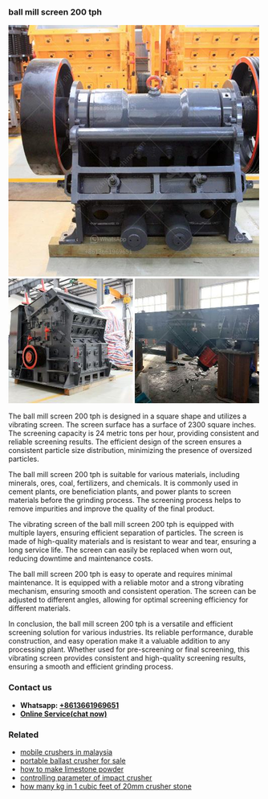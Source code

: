 <h3>ball mill screen 200 tph</h3><img src='1704791232.jpg' alt=''><p>The ball mill screen 200 tph is designed in a square shape and utilizes a vibrating screen. The screen surface has a surface of 2300 square inches. The screening capacity is 24 metric tons per hour, providing consistent and reliable screening results. The efficient design of the screen ensures a consistent particle size distribution, minimizing the presence of oversized particles.</p><p>The ball mill screen 200 tph is suitable for various materials, including minerals, ores, coal, fertilizers, and chemicals. It is commonly used in cement plants, ore beneficiation plants, and power plants to screen materials before the grinding process. The screening process helps to remove impurities and improve the quality of the final product.</p><p>The vibrating screen of the ball mill screen 200 tph is equipped with multiple layers, ensuring efficient separation of particles. The screen is made of high-quality materials and is resistant to wear and tear, ensuring a long service life. The screen can easily be replaced when worn out, reducing downtime and maintenance costs.</p><p>The ball mill screen 200 tph is easy to operate and requires minimal maintenance. It is equipped with a reliable motor and a strong vibrating mechanism, ensuring smooth and consistent operation. The screen can be adjusted to different angles, allowing for optimal screening efficiency for different materials.</p><p>In conclusion, the ball mill screen 200 tph is a versatile and efficient screening solution for various industries. Its reliable performance, durable construction, and easy operation make it a valuable addition to any processing plant. Whether used for pre-screening or final screening, this vibrating screen provides consistent and high-quality screening results, ensuring a smooth and efficient grinding process.</p><h3>Contact us</h3><ul><li><strong>Whatsapp:&nbsp;<a href="https://wa.me/8613661969651">+8613661969651</a></strong></li><li><a href="https://swt.shibang-china.com/?git&amp;zhl&amp;ball mill screen 200 tph"><strong>Online Service(chat now)</strong></a></li></ul><h3>Related</h3><ul><li><a href='mobile crushers in malaysia.md'>mobile crushers in malaysia</a></li><li><a href='portable ballast crusher for sale.md'>portable ballast crusher for sale</a></li><li><a href='how to make limestone powder.md'>how to make limestone powder</a></li><li><a href='controlling parameter of impact crusher.md'>controlling parameter of impact crusher</a></li><li><a href='how many kg in 1 cubic feet of 20mm crusher stone.md'>how many kg in 1 cubic feet of 20mm crusher stone</a></li></ul>
